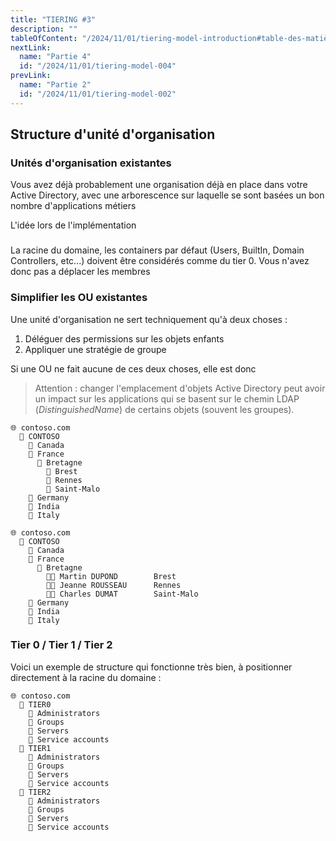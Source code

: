 ```yaml
---
title: "TIERING #3"
description: ""
tableOfContent: "/2024/11/01/tiering-model-introduction#table-des-matières"
nextLink:
  name: "Partie 4"
  id: "/2024/11/01/tiering-model-004"
prevLink:
  name: "Partie 2"
  id: "/2024/11/01/tiering-model-002"
---
```


## Structure d'unité d'organisation

### Unités d'organisation existantes

Vous avez déjà probablement une organisation déjà en place dans votre Active Directory, avec une arborescence sur laquelle se sont basées un bon nombre d'applications métiers

L'idée lors de l'implémentation 

### 

La racine du domaine, les containers par défaut (Users, BuiltIn, Domain Controllers, etc...) doivent être considérés comme du tier 0. Vous n'avez donc pas a déplacer les membres 

### Simplifier les OU existantes

Une unité d'organisation ne sert techniquement qu'à deux choses : 

1. Déléguer des permissions sur les objets enfants
2. Appliquer une stratégie de groupe

Si une OU ne fait aucune de ces deux choses, elle est donc 

> Attention : changer l'emplacement d'objets Active Directory peut avoir un impact sur les applications qui se basent sur le chemin LDAP (*DistinguishedName*) de certains objets (souvent les groupes).

```plaintext
🌐 contoso.com
  📁 CONTOSO
    📁 Canada
    📁 France
      📁 Bretagne
        📁 Brest
        📁 Rennes
        📁 Saint-Malo
    📁 Germany
    📁 India
    📁 Italy
```

```plaintext
🌐 contoso.com
  📁 CONTOSO
    📁 Canada
    📁 France
      📁 Bretagne
        🧑‍💼 Martin DUPOND        Brest
        🧑‍💼 Jeanne ROUSSEAU      Rennes
        🧑‍💼 Charles DUMAT        Saint-Malo
    📁 Germany
    📁 India
    📁 Italy
```


### Tier 0 / Tier 1 / Tier 2

Voici un exemple de structure qui fonctionne très bien, à positionner directement à la racine du domaine :

```plaintext
🌐 contoso.com
  📁 TIER0
    📁 Administrators
    📁 Groups
    📁 Servers
    📁 Service accounts
  📁 TIER1
    📁 Administrators
    📁 Groups
    📁 Servers
    📁 Service accounts
  📁 TIER2
    📁 Administrators
    📁 Groups
    📁 Servers
    📁 Service accounts
```
